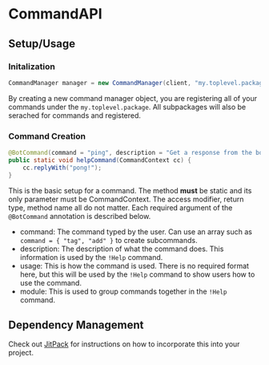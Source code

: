 # CommandAPI

## Setup/Usage
### Initalization
```java
CommandManager manager = new CommandManager(client, "my.toplevel.package");
```
By creating a new command manager object, you are registering all of your commands under the `my.toplevel.package`. All subpackages will also be serached for commands and registered.

### Command Creation
```java
@BotCommand(command = "ping", description = "Get a response from the bot", usage = "ping", module = "Fun Commands")
public static void helpCommand(CommandContext cc) {
    cc.replyWith("pong!");
}
```
This is the basic setup for a command. The method **must** be static and its only parameter must be CommandContext. The access modifier, return type, method name all do not matter. Each required argument of the `@BotCommand` annotation is described below.
 - command: The command typed by the user. Can use an array such as `command = { "tag", "add" }` to create subcommands.
 - description: The description of what the command does. This information is used by the `!Help` command.
 - usage: This is how the command is used. There is no required format here, but this will be used by the `!Help` command to show users how to use the command.
 - module: This is used to group commands together in the `!Help` command.
 
## Dependency Management
Check out [JitPack](https://jitpack.io/#DiscordBolt/CommandAPI) for instructions on how to incorporate this into your project.
